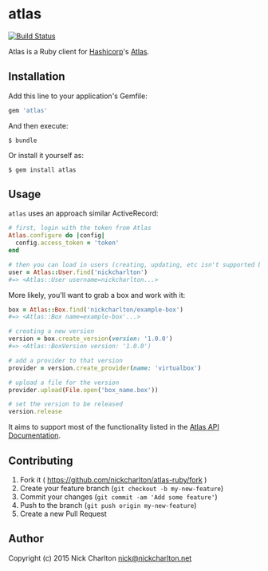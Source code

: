 # atlas

[![Build Status](https://travis-ci.org/nickcharlton/atlas-ruby.svg?branch=master)](https://travis-ci.org/nickcharlton/atlas-ruby)

Atlas is a Ruby client for [Hashicorp][]'s [Atlas][].

## Installation

Add this line to your application's Gemfile:

```ruby
gem 'atlas'
```

And then execute:

    $ bundle

Or install it yourself as:

    $ gem install atlas

## Usage

`atlas` uses an approach similar ActiveRecord:

```ruby
# first, login with the token from Atlas
Atlas.configure do |config|
  config.access_token = 'token'
end

# then you can load in users (creating, updating, etc isn't supported by Atlas)
user = Atlas::User.find('nickcharlton')
#=> <Atlas::User username=nickcharlton...>
```

More likely, you'll want to grab a box and work with it:

```ruby
box = Atlas::Box.find('nickcharlton/example-box')
#=> <Atlas::Box name=example-box'...>

# creating a new version
version = box.create_version(version: '1.0.0')
#=> <Atlas::BoxVersion version: '1.0.0')

# add a provider to that version
provider = version.create_provider(name: 'virtualbox')

# upload a file for the version
provider.upload(File.open('box_name.box'))

# set the version to be released
version.release
```

It aims to support most of the functionality listed in the [Atlas API
Documentation][].

## Contributing

1. Fork it ( https://github.com/nickcharlton/atlas-ruby/fork )
2. Create your feature branch (`git checkout -b my-new-feature`)
3. Commit your changes (`git commit -am 'Add some feature'`)
4. Push to the branch (`git push origin my-new-feature`)
5. Create a new Pull Request

## Author

Copyright (c) 2015 Nick Charlton <nick@nickcharlton.net>

[Hashicorp]: https://www.hashicorp.com
[Atlas]: https://atlas.hashicorp.com
[Atlas API Documentation]: https://atlas.hashicorp.com/docs
